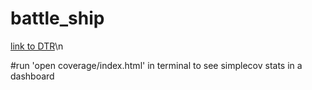 # battle_ship

[link to DTR](https://docs.google.com/document/d/1vNmktV7riVuzyN644JWiRpMT-59qiEYt-RC6d2mY-Fo/edit)\n

#run 'open coverage/index.html' in terminal to see simplecov stats in a dashboard
